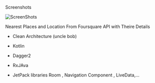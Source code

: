 
Screenshots

 
 ![ScreenShots](https://user-images.githubusercontent.com/26750131/109968257-b7649f00-7d07-11eb-99f9-d8dab6c82cc5.png)

 
 
 Nearest Places and Location From Foursquare API with Theire Details 
 
 
- Clean Architecture (uncle bob)
 
 - Kotlin

 - Dagger2

 - RxJAva

 - JetPack libraries Room , Navigation Component , LiveData,...






